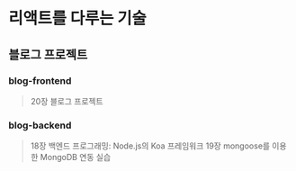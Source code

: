 # **리액트를 다루는 기술**

## 블로그 프로젝트

### **blog-frontend**

> 20장 블로그 프로젝트

### **blog-backend**

> 18장 백엔드 프로그래밍: Node.js의 Koa 프레임워크
> 19장 mongoose를 이용한 MongoDB 연동 실습